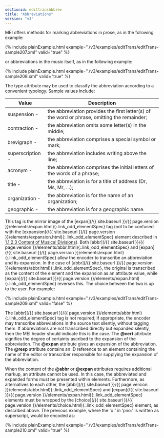 ```yaml
---
sectionid: edittransAbbrev
title: "Abbreviations"
version: "v3"
---
```




MEI offers methods for marking abbreviations in prose, as in the following example:

{% include plainExample.html example="./v3/examples/editTrans/editTrans-sample207.xml" valid="true" %}

or abbreviations in the music itself, as in the following example:

{% include plainExample.html example="./v3/examples/editTrans/editTrans-sample208.xml" valid="true" %}



The type attribute may be used to classify the abbreviation according to a convenient
typology. Sample values include:

<table class="table table-striped table-hover">
   <thead>
      <tr>
         <th>Value</th>
         <th>Description</th>
      </tr>
   </thead>
   <tbody>
      <tr>
         <td>suspension - </td>
         <td> the abbreviation provides the first letter(s) of the word or phrase, omitting the
            remainder;
         </td>
      </tr>
      <tr>
         <td>contraction -</td>
         <td> the abbreviation omits some letter(s) in the middle;</td>
      </tr>
      <tr>
         <td>brevigraph - </td>
         <td> the abbreviation comprises a special symbol or mark;</td>
      </tr>
      <tr>
         <td>superscription - </td>
         <td> the abbreviation includes writing above the line;</td>
      </tr>
      <tr>
         <td>acronym - </td>
         <td> the abbreviation comprises the initial letters of the words of a phrase;</td>
      </tr>
      <tr>
         <td>title -</td>
         <td> the abbreviation is for a title of address (Dr, Ms, Mr, ...);</td>
      </tr>
      <tr>
         <td>organization - </td>
         <td> the abbreviation is for the name of an organization;</td>
      </tr>
      <tr>
         <td>geographic - </td>
         <td> the abbreviation is for a geographic name.</td>
      </tr>
   </tbody>
</table>

This tag is the mirror image of the [expan](/{{ site.baseurl }}/{{ page.version }}/elements/expan.html){:.link_odd_elementSpec} tag (not to be confused with
the [expansion](/{{ site.baseurl }}/{{ page.version }}/elements/expansion.html){:.link_odd_elementSpec} element described in 
<a class="link_ptr" title="Content of Musical Divisions" href="/{{ site.baseurl }}/{{ page.version }}/guidelines/shared.html#sharedMdivContent">1.1.2.3 Content of Musical Divisions</a>).
Both [abbr](/{{ site.baseurl }}/{{ page.version }}/elements/abbr.html){:.link_odd_elementSpec} and [expan](/{{ site.baseurl }}/{{ page.version }}/elements/expan.html){:.link_odd_elementSpec} allow the encoder to
transcribe an abbreviation and its expansion. In the case of [abbr](/{{ site.baseurl }}/{{ page.version }}/elements/abbr.html){:.link_odd_elementSpec}, the
original is transcribed as the content of the element and the expansion as an attribute
value,
while [expan](/{{ site.baseurl }}/{{ page.version }}/elements/expan.html){:.link_odd_elementSpec} reverses this. The choice between the two is up to the user.
For example:

{% include plainExample.html example="./v3/examples/editTrans/editTrans-sample209.xml" valid="false" %}


The [abbr](/{{ site.baseurl }}/{{ page.version }}/elements/abbr.html){:.link_odd_elementSpec} tag is not required; if appropriate, the encoder may
transcribe abbreviations in the source text silently, without tagging them. If abbreviations
are not transcribed directly but expanded silently, then the MEI header should indicate
this
is the case. The **@cert** attribute signifies the degree of certainty ascribed to the
expansion of the abbreviation. The **@expan** attribute gives an expansion of the
abbreviation. The **@resp** attribute contains an ID reference to an element containing
the name of the editor or transcriber responsible for supplying the expansion of the
abbreviation.

When the content of the **@abbr** or **@expan** attributes requires additional
markup, an attribute cannot be used. In this case, the abbreviated and expanded forms
must be
presented within elements. Furthermore, as alternatives to each other, the [abbr](/{{ site.baseurl }}/{{ page.version }}/elements/abbr.html){:.link_odd_elementSpec} and [expan](/{{ site.baseurl }}/{{ page.version }}/elements/expan.html){:.link_odd_elementSpec} elements must be wrapped by the [choice](/{{ site.baseurl }}/{{ page.version }}/elements/choice.html){:.link_odd_elementSpec} element, as described above. The previous example, where the 'o:' in 'pno:' is
written as superscript, would be encoded as:

{% include plainExample.html example="./v3/examples/editTrans/editTrans-sample210.xml" valid="true" %}



